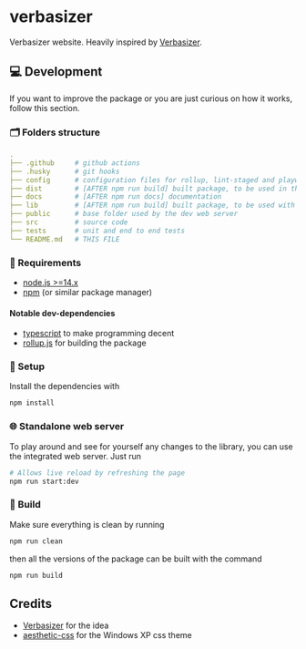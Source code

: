 # verbasizer

Verbasizer website. Heavily inspired by [Verbasizer](https://verbasizer.com/).

## 💻 Development

If you want to improve the package or you are just curious on how it works, follow this section.

### 🗂 Folders structure

```yaml
.
├── .github     # github actions
├── .husky      # git hooks
├── config      # configuration files for rollup, lint-staged and playwright
├── dist        # [AFTER npm run build] built package, to be used in the browser
├── docs        # [AFTER npm run docs] documentation
├── lib         # [AFTER npm run build] built package, to be used with node.js
├── public      # base folder used by the dev web server
├── src         # source code
├── tests       # unit and end to end tests
└── README.md   # THIS FILE
```

### 🧾 Requirements

- [node.js >=14.x](https://nodejs.org/)
- [npm](https://www.npmjs.com/) (or similar package manager)

#### Notable dev-dependencies

- [typescript](https://www.typescriptlang.org/) to make programming decent
- [rollup.js](https://rollupjs.org/guide/en/) for building the package

### 🔧 Setup

Install the dependencies with

```bash
npm install
```

### 🌐 Standalone web server

To play around and see for yourself any changes to the library, you can use the integrated web server.
Just run

```bash
# Allows live reload by refreshing the page
npm run start:dev
```

### 🧱 Build

Make sure everything is clean by running

```bash
npm run clean
```

then all the versions of the package can be built with the command

```bash
npm run build
```

## Credits

- [Verbasizer](https://verbasizer.com/) for the idea
- [aesthetic-css](https://github.com/torch2424/aesthetic-css) for the Windows XP css theme
